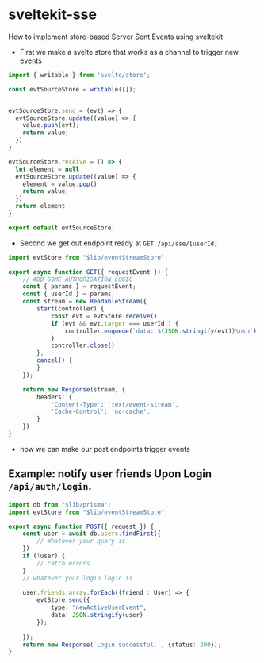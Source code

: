# sveltekit-sse
How to implement store-based Server Sent Events using sveltekit
- First we make a svelte store that works as a channel to trigger new events
```ts
import { writable } from 'svelte/store';

const evtSourceStore = writable([]);


evtSourceStore.send = (evt) => {
  evtSourceStore.update((value) => {
    value.push(evt);
    return value;
  })
}

evtSourceStore.receive = () => {
  let element = null
  evtSourceStore.update((value) => {
    element = value.pop()
    return value;
  })
  return element
}

export default evtSourceStore;
```


- Second we get out endpoint ready at `GET /api/sse/[userId]`
```ts
import evtStore from "$lib/eventStreamStore";

export async function GET({ requestEvent }) {
    // ADD SOME AUTHORISATION LOGIC
    const { params } = requestEvent;
	const { userId } = params;
    const stream = new ReadableStream({
        start(controller) {
            const evt = evtStore.receive()
            if (evt && evt.target === userId ) {
                controller.enqueue(`data: ${JSON.stringify(evt)}\n\n`)
            }
            controller.close() 
        },
        cancel() {
        }
    });

    return new Response(stream, {
        headers: {
            'Content-Type': 'text/event-stream', 
            'Cache-Control': 'no-cache', 
        }
    })
}
```

- now we can make our post endpoints trigger events
## Example: notify user friends Upon Login `/api/auth/login`.
```ts 
import db from "$lib/prisma";
import evtStore from "$lib/eventStreamStore";

export async function POST({ request }) {
    const user = await db.users.findFirst({
        // Whatever your query is
    })
    if (!user) {
		// catch errors
	}
    // whatever your login logic is 
    
    user.friends.array.forEach((friend : User) => {
        evtStore.send({
            type: "newActiveUserEvent",
            data: JSON.stringify(user)
        });
        
    });
	return new Response(`Login successful.`, {status: 200});
}
``` 



